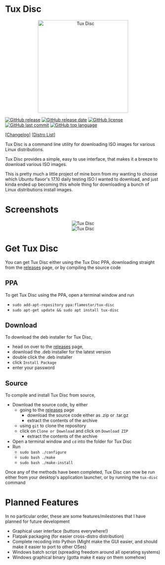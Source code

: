 Tux Disc
========

<center><img src="https://github.com/Flamestar98/Tux-Disc/raw/master/tux-disc.png"
alt="Tux Disc" width="292" height="300" /></center>

[![GitHub release](https://img.shields.io/github/release/Flamestar98/Tux-Disc.svg)](https://github.com/Flamestar98/Tux-Disc/releases/latest)
[![GitHub release date](https://img.shields.io/github/release-date/Flamestar98/Tux-Disc.svg)](https://github.com/Flamestar98/Tux-Disc)
[![GitHub license](https://img.shields.io/github/license/Flamestar98/Tux-Disc.svg)](https://github.com/Flamestar98/Tux-Disc/blob/master/LICENSE)
[![GitHub last commit](https://img.shields.io/github/last-commit/Flamestar98/Tux-Disc.svg)](https://github.com/Flamestar98/Tux-Disc/commits)
[![GitHub top language](https://img.shields.io/github/languages/top/Flamestar98/Tux-Disc.svg)](https://github.com/Flamestar98/Tux-Disc)

[[Changelog][1]]
[[Distro List][3]]

Tux Disc is a command line utility for downloading ISO images for various Linux distributions.

Tux Disc provides a simple, easy to use interface, that makes it a breeze to download various ISO images.

This is pretty much a little project of mine born from my wanting to choose which Ubuntu flavor's 17.10 daily testing ISO I wanted to download, and just kinda ended up becoming this whole thing for downloading a bunch of Linux distributions install images.

Screenshots
===========
<center><img src="https://github.com/Flamestar98/Tux-Disc/raw/screenshots/main-menu.png"
alt="Tux Disc" /></center>
<center><img src="https://github.com/Flamestar98/Tux-Disc/raw/screenshots/downloading.png"
alt="Tux Disc" /></center>

Get Tux Disc
============
You can get Tux Disc either using the Tux Disc PPA, downloading straight from the [releases][2] page, or by compiling the source code

PPA
---
To get Tux Disc using the PPA, open a terminal window and run
* `sudo add-apt-repository ppa:flamestar/tux-disc`
* `sudo apt-get update && sudo apt install tux-disc`

Download
--------
To download the deb installer for Tux Disc,
* head on over to the [releases][2] page,
* download the .deb installer for the latest version
* double click the .deb installer
* click `Install Package`
* enter your password

Source
------
To compile and install Tux Disc from source,
* Download the source code, by either
  * going to the [releases][2] page
    * download the source code either as .zip or .tar.gz
    * extract the contents of the archive
  * using `git` to clone the repository
  * click on `Clone or Download` and click on `Download ZIP`
    * extract the contents of the archive
* Open a terminal window and `cd` into the folder for Tux Disc
* Run
  * `sudo bash ./configure`
  * `sudo bash ./make`
  * `sudo bash ./make-install`


Once any of the methods have been completed, Tux Disc can now be run either from your desktop's application launcher, or by running the `tux-disc` command

Planned Features
================

In no particular order, these are some features/milestones that I have planned for future development

* Graphical user interface (buttons everywhere!)
* Flatpak packaging (for easier cross-distro distribution)
* Complete recoding into Python (Might make the GUI easier, and should make it easier to port to other OSes)
* Windows batch script (spreading freedom around all operating systems)
* Windows graphical binary (gotta make it easy on them somehow)

[1]: https://github.com/Flamestar98/tux-disc/blob/master/CHANGELOG.md
[2]: https://github.com/Flamestar98/tux-disc/releases
[3]: https://github.com/Flamestar98/tux-disc/blob/master/distro-list.md

